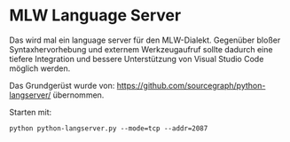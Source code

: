 MLW Language Server
===================

Das wird mal ein language server für den MLW-Dialekt.
Gegenüber bloßer Syntaxhervorhebung und externem Werkzeugaufruf
sollte dadurch eine tiefere Integration und bessere Unterstützung
von Visual Studio Code möglich werden.

Das Grundgerüst wurde von: https://github.com/sourcegraph/python-langserver/
übernommen.

Starten mit:

    python python-langserver.py --mode=tcp --addr=2087
